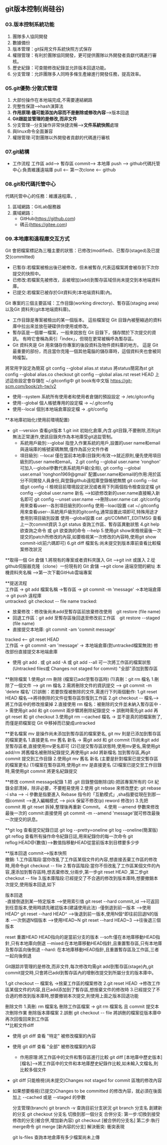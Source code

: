 ## git版本控制(尚硅谷)

### 03.版本控制系統功能

1. 團隊多人協同開發
2. 數據備份
3. 版本管理：git採用文件系統快照方式保存
4. 權限管理：有利於團隊協同開發，更可提供團隊以外開發者貢獻代碼進行審核。
5. 歷史紀錄：可查閱修改紀錄並允許版本回退功能。
6. 分支管理：允許團隊多人同時多條生產線進行開發任務，提高效率。

### 05.git優勢:分散式管理
1. 大部份操作在本地端完成,不需要連結網路
2. 完整性保證-->hash演算法
3. **作用原理:儘可能添加內容而不是刪除或修改內容**-->版本回退
4. **Git跟踨並管理的是修改,而非文件**
5. 分支管理--分支操作非常快捷流暢-->**文件系統快照**處理
6. 與linux命令全面兼容
7. 權限管理:可對團隊以外開發者貢獻的代碼進行審核

### 07.git結構

- 工作流程
  工作區 add--> 暫存區 commit--> 本地庫 push --> github代碼托管中心:負責維護遠端庫
                                       pull <-- 第一次clone <-- github

### 08.git和代碼托管中心

代碼托管中心的任務：維護遠程庫。,

1. 區域網路：GitLab服務器
2. 廣域網路：
   - GitHub(https://github.com)
   - 碼云(https://gitee.com)

### 09.本地庫和遠程庫交互方式

Git 會把檔案標記為三種主要的狀態：已修改(modified)、已暫存(staged)及已提交(committed)
  - 已暫存:若檔案被檢出後已被修改，但未被暫存,代表這檔案將會被存到下次你提交的快照中。
  - 已修改:若檔案先被修改，且被增加(add)到暫存區域但尚未提交到本地端資料庫。 
  - 已提交:若檔案已被存於Git資料夾(本地端資料庫)內。 

Git 專案的三個主要區域：工作目錄(working directory)、暫存區(staging area)以及Git 資料夾(git本地端資料庫)。
  - 工作目錄是專案被檢出的某一個版本。 這些檔案從 Git 目錄內被壓縮過的資料庫中拉出來並放在硬碟供你使用或修改。
  - 暫存區是一個單一檔案，一般來說放在 Git 目錄下，儲存關於下次提交的資訊。 有時它會稱為索引「index」，但現在更常被稱呼為暫存區。
  - Git 資料夾是 Git 用來儲存你專案的後設資料及物件資料庫的地方。 這是 Git 最重要的部份，而且當你克隆一個其他電腦的儲存庫時，這個資料夾也會被同時複製。

將常用字設定為簡寫
git config --global alias.st status   將status簡寫為st
git config --global alias.co checkout
git config --global alias.rst reset HEAD
上述這些設定會存儲在 ~/.gitconfig中
git book有中文版  https://git-scm.com/book/zh-tw/v2

- 使用--system 系統所有使用者和使用者倉儲的預設設定  -> /etc/gitconfig
- 使用--global 個人帳號專用的設定檔 -> ~/.gitconfig
- 使用--local  個別本地端倉庫設定檔 -> .git/config

**本地庫初始化(使用前環境配置)
- git --version 查看git版本
1.git init 初始化倉庫,內含.git目錄,不要刪除,否則git無法正常運作,使該目錄夾作為本地庫受git追踨管制。
  - 系統用戶級別:--global 指登入作業系統的用戶,設置的user name和email與遠端庫的帳號密碼無關,僅作為區分文件作者
  - 項目級別:   --local  僅在當前本地庫(目錄夾)有效-->就近原則,優先使用項目級別的user name和email。
2.git config --global user.name 'ronghon'  可加入--global參數代表系統用戶級(全局),
  git config --global user.email 'ronghon1969@gmail'  配置user.name和email的作用:用於區分不同開發人員身份,與登錄github遠程庫登錄帳號無關
  git config --list 或git config -l 檢視目前環境設定狀況或者用下列兩個指令檢查設定檔
  git config --global user.name 新名 -->如欲修改新的user.name直接輸入新名即可
  git config --unset user.name -->刪除user.name
    cat .git/config 用來查看user--各別項目級別的config  使用--loacl設置
    cat ~/.gitconfig 用來查看user--系統用戶級別的gitconfig,通常設置此項即可,特殊用途才會用到項目級別設置 使用--global設置
    cat .git/COMMIT_EDITMSG 查看上一次commit資訊
3.git status 查詢工作區、暫存區異動狀態
4.git help 欲查詢之命令  或  git 欲查詢的命令 --help 
5.使用git show來檢視最後一次提交的patch所修改的內容,如要檢視某一次修改的內容時,使用git show commit-id(前六碼即可)
6.git diff 檔案名:尚未提交到版本庫前查看比較檔案修改狀況


**取得一個 Git 倉儲
  1.將現有的專案或者資料夾匯入 Git  -->git init 或匯入
  2.從github伺服器克隆（clone）一份現有的 Git 倉儲 -->git clone 遠端空間的網址 本機資料夾名稱 -->第一次下載GitHub雲端專案

**提送流程  
  工作區 -> git add 檔案名稱 ->暫存區 -> git commit -m 'message' ->本地端倉庫 -> git push <url>遠程庫  
  untracked:
   git checkout -- file name
tracked:
  + 放棄修改：修改後尚未add至暫存區前放棄修改使用　git restore (file name)
  + 回退工作區：git add 至暫存區後回退至修改前工作區　git restore --staged (file name)
  + 直接提交本地庫: git commit -am 'commit message'

tracked   <-- git reset HEAD  
  工作區 -> git commit -am 'message' -> 本地端倉庫(對untracked檔案無效) 修改部份直接提交本地端倉庫  

  - 使用 git add . 或 git  add -A 或 git add --all 可一次將工作區的檔案狀態(Untracked files或 Changes not staged for commit) "全部"添加到暫存區

**刪除檔案
  1.使用git rm 刪除 (檔案已add至暫存區時)
    (1)真刪：git rm 檔名
      1.刪除了一個文件 --> git rm 檔名
      2.需將刪除文件的資訊提交 --> git commit -m 'delete 檔名'
    (2)誤刪：若要恢復被刪除的文件,需進行下列兩個動作:
      1.git reset HEAD 檔名-->將待刪除的文件從暫存區恢復到工作區
      2.git checkout -- 檔名-->將工作區中的修改捨棄掉
  2.直接使用 rm 檔名：被刪除的文件並未納入暫存區中
   -> 需使用git add 和 git commit 兩步驟將刪除紀錄提交
   -> 誤刪時需先git add 再 git reset 和 git checkout 
  3.使用git rm --cached 檔名 -> 並不是真的把檔案刪了,而僅是把檔案從 Git 中移掉而已變成untracked

**更名檔案  mv 是操作尚未添加到暫存區的檔案更名, git mv 則是已添加到暫存區的檔案更名
  1.直接更名 mv 舊名 新名 -> 需git add 和 git commit
	(1)尚未git add 至暫存區者,直接使用mv更名即可
	(2)已提交暫存區狀態時,使用mv更名,需使用git  add/rm 將舊檔名被刪除紀錄提交,再使用git add 將新檔名
	   加到暫存區,再git commit 提交到工作目錄
  2.使用git mv 舊名 新名 (主要是針對檔案已提交暫存區的檔案更名) 
	(1)檔案在暫存區時,使用git mv 是直接更名
	(2)檔案已提交至工作目錄時,需使用git commit 將更名紀錄提交 
		
**修改 commit message紀錄
  1.把 .git 目錄整個刪除(誤):把該專案所有的 Git 紀錄全部清掉，除非必要，不要輕易使用
  2.使用 git rebase 來修改歷史: git rebase -i sha --> -i 參數是指要進入 Rebase 指令的「互動模式」,sha指要從現在到那一個commit 
    -->進入編輯模式 --> pick  保留不修改(p)  reword 修改(r)
  3.先把 commit 用 git reset 拆掉,整理後再重新 Commit。
  4.使用 --amend 參數來修改最後一次的 commit:直接使用 git commit -m --amend 'message'就可修改最後一次提交的訊息。

**git log 查看提交紀錄日誌
    git log --pretty=oneline
    git log --oneline(簡潔版)
  git reflog 查看所有操作命令紀錄日誌,用來紀錄你的每一次命令
  git reflog:HEAD@{數值}-->數值指移動HEAD從當前版本到目標要多少步

**版本回退  commit-->版本快照   
 撤銷:
  1.工作區階段:當你改亂了工作區某個文件的內容,想直接丟棄工作區的修改時,用命令git checkout -- file
  2.暫存區階段:當你不但改亂了工作區某個文件的內容,還添加到暫存區時,想丟棄修改,分兩步,第一步git reset HEAD <file>,第二步git checkout -- file
  3.版本庫階段:已經提交了不合適的修改到版本庫時,想要撤銷本次提交,使用版本回退,如下

 版本回退  
  -直接倒退到某一特定版本 -->使用索引值  git reset --hard commit_id -->可返回到任意版本,使用時請先確認版本(建議使用此法)
  -僅倒退到前一版本      -->使用HEAD^   git reset --hard HEAD^    -->後退到前一版本,使用N個^即往前回退N的版本
  -一次倒退N個版本       -->使用HEAD~N  git reset --hard HEAD~3   -->往後退三個版本

 reset 重置HEAD  HEAD指向的是當前分支的版本
  --soft:僅在本地庫移動HEAD指針,只有本地庫向倒退
  --mixed:在本地庫移動HEAD指針,且重置暫存區,只有本地庫及暫存區向後倒退
  --hard: 在本地庫移動HEAD指針,且重置暫存區及工作區,三者一起向後倒退

Git跟踪并管理的是修改,而非文件,每次修改均需git add到暫存區(stage)內,git commit提交時,只會將已add到暫存區內的增刪改提交到所屬分支的版本庫中。

1.git checkout -- 檔案名 ->捨棄工作區的檔案修改
2.git reset HEAD <file> ->修改工作區某個文件的内容,且已add添加到了暫存區,想捨棄文件的修改時
3.已經提交了不合適的修改到版本庫時,想要撤销本次提交,則使用上面之版本回退功能

刪除文件
1.真刪:
  rm 檔案名 刪除工作區檔案 -> git rm 檔案名 且 commit 提交本次刪除作業 刪除版本庫檔案
2.誤刪
  git checkout -- file 將誤刪的檔案從版本庫中再次回復回來到工作區    
**比較文件diff  
+ 使用 git diff <file> 查看 "特定" 被修改檔案的內容
+ 使用 git diff 查看 "全部" 被修改檔案的內容
  - 作用原理:將工作區中的文件和暫存區進行比較
    git diff [本地庫中歷史版本][檔名]-->將工作區中的文件和本地庫歷史紀錄作比較,如未輸入文檔名,則比較多個文件
+ git diff 只能檢視(尚未提交)Changes not staged for commit 區塊的修改內容
+ 如果想要檢視(已提交)Changes to be committed 的修改內容，就必須在後面加上 --cached 或是 --staged 的參數
  
  分支管理(branch)
    git branch -v  查詢目前分支狀況
    git branch 分支名  創建新的分支
    git checkout 分支名  切換到那一個分支
    合併分支:
      第一步:切換到接受修改的分支(被合併,增加新內容)
      git checkout [被合併的分支名]
      第二步:執行merge命令 git merge [新內容的分支]
    解決衝突:
      衝突表現


  git ls-files 查詢本地倉庫有多少檔案尚未上傳